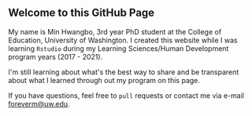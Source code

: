 ## Welcome to this GitHub Page

My name is Min Hwangbo, 3rd year PhD student at the College of Education, University of Washington. I created this website while I was learning `Rstudio` during my Learning Sciences/Human Development program years (2017 - 2021).

I'm still learning about what's the best way to share and be transparent about what I learned through out my program on this page. 

If you have questions, feel free to `pull` requests or contact me via e-mail foreverm@uw.edu.
